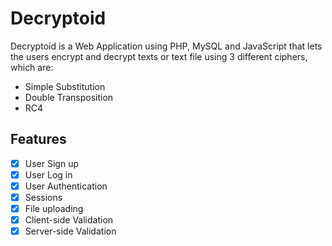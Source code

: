 # Decryptoid

Decryptoid is a Web Application using PHP, MySQL and JavaScript that lets the users encrypt and decrypt texts or text file using 3 different ciphers, which are:

  * Simple Substitution
  * Double Transposition
  * RC4

## Features
- [x] User Sign up
- [x] User Log in
- [x] User Authentication
- [x] Sessions
- [x] File uploading
- [x] Client-side Validation
- [x] Server-side Validation